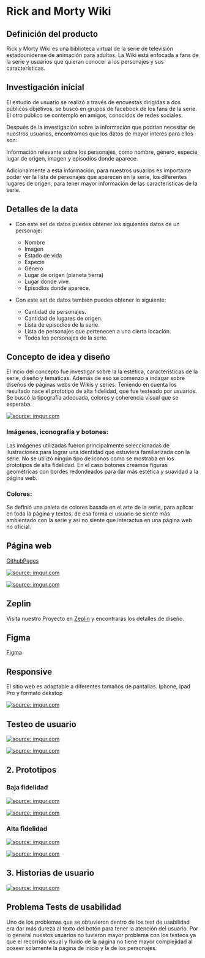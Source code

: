 # Rick and Morty Wiki
 
 ## Definición del producto 


Rick y Morty Wiki es una biblioteca virtual de la serie de televisión estadounidense de animación para adultos. La Wiki está enfocada a fans de la serie y usuarios que quieran conocer a los personajes y sus características. 


## Investigación inicial

El estudio de usuario se realizó a través de encuestas dirigidas a dos públicos objetivos, se buscó en grupos de facebook de los fans de la serie. El otro público se contempló en amigos, conocidos de redes sociales.  

Después de la investigación sobre la información que podrían necesitar de nuestros usuarios, encontramos que los datos de mayor interés para ellos son:

Información relevante sobre los personajes, como nombre, género, especie, lugar de origen, imagen y episodios donde aparece.

Adicionalmente a esta información, para nuestros usuarios es importante poder ver la lista de personajes que aparecen en la serie, los diferentes lugares de origen, para tener mayor información de las caracteristicas de la serie.

## Detalles de la data

* Con este set de datos puedes obtener los siguientes datos de un personaje:

  - Nombre
  - Imagen
  - Estado de vida
  - Especie
  - Género
  - Lugar de origen (planeta tierra)
  - Lugar donde vive.
  - Episodios donde aparece.

* Con este set de datos también puedes obtener lo siguiente:

  - Cantidad de personajes.
  - Cantidad de lugares de origen.
  - Lista de episodios de la serie.
  - Lista de personajes que pertenecen a una cierta locación.
  - Todos los personajes de la serie.

 ## Concepto de idea y diseño

El incio del concepto fue investigar sobre la la estética, características de la serie,  diseño y temáticas. Además de eso se comenzo a indagar sobre diseños de páginas webs de Wikis y series. Teniendo en cuenta los resultado nace el prototipo de alta fidelidad, que fue testeado por usuarios. Se buscó la tipografía adecuada, colores y coherencia visual que se esperaba.

<a href="https://imgur.com/Klfy4BZ"><img src="https://i.imgur.com/Klfy4BZ.jpg" title="source: imgur.com" /></a>

### Imágenes, iconografía y botones:

Las imágenes utilizadas fueron principalmente seleccionadas de ilustraciones para lograr una identidad que estuviera familiarizada con la serie. No se utilizó ningún tipo de iconos como se mostraba en los prototipos de alta fidelidad. En el caso botones creamos figuras geométricas con bordes redondeados para dar más estética y suavidad a la página web.



### Colores: 

Se definió una paleta de colores basada en el arte de la serie, para aplicar en toda la página y textos, de esa forma el usuario se siente más ambientado con la serie y así no siente que interactua en una página web no oficial.





## Página web

[GithubPages](https://javieratm.github.io/SCL015-data-lovers/src/index.html)

<a href="https://imgur.com/QWS7KBm"><img src="https://i.imgur.com/QWS7KBm.png" title="source: imgur.com" /></a>

<a href="https://imgur.com/WGTFlo1"><img src="https://i.imgur.com/WGTFlo1.png" title="source: imgur.com" /></a>


## Zeplin

Visita nuestro Proyecto en [Zeplin](https://app.zeplin.io/project/5fea313d717c959ff11618ef) y encontrarás los detalles de diseño. 

## Figma

[Figma](https://www.figma.com/file/hc0ecSkM5XfdF73vM6XJUz/Rick-and-Morty?node-id=42%3A0)

## Responsive

El sitio web es adaptable a diferentes tamaños de pantallas. Iphone, Ipad Pro y formato dekstop  

<a href="https://imgur.com/GZ4PQFE"><img src="https://i.imgur.com/GZ4PQFE.jpg" title="source: imgur.com" /></a>

## Testeo de usuario

<a href="https://imgur.com/icXHXzg"><img src="https://i.imgur.com/icXHXzg.jpg" title="source: imgur.com" /></a>

<a href="https://imgur.com/QmfYC8U"><img src="https://i.imgur.com/QmfYC8U.jpg" title="source: imgur.com" /></a>

## 2. Prototipos

### Baja fidelidad

<a href="https://imgur.com/aho0lsf"><img src="https://i.imgur.com/aho0lsf.jpg" title="source: imgur.com" /></a>

<a href="https://imgur.com/tRK0F3L"><img src="https://i.imgur.com/tRK0F3L.jpg" title="source: imgur.com" /></a>


### Alta fidelidad 

<a href="https://imgur.com/fgrplJB"><img src="https://i.imgur.com/fgrplJB.jpg" title="source: imgur.com" /></a>

<a href="https://imgur.com/Q6evkGv"><img src="https://i.imgur.com/Q6evkGv.jpg" title="source: imgur.com" /></a>


## 3. Historias de usuario

<a href="https://imgur.com/gPdSrFm"><img src="https://i.imgur.com/gPdSrFm.jpg" title="source: imgur.com" /></a>

## Problema Tests de usabilidad 

Uno de los problemas que se obtuvieron dentro de los test de usabilidad era dar más dureza al texto del botón para tener la atención del usuario. Por lo general  nuestos usuarios no tuvieron mayor problema con los testeos ya que el recorrido visual y  fluido de la página no tiene mayor complejidad al poseer solamente la página de inicio y la de los personajes.
